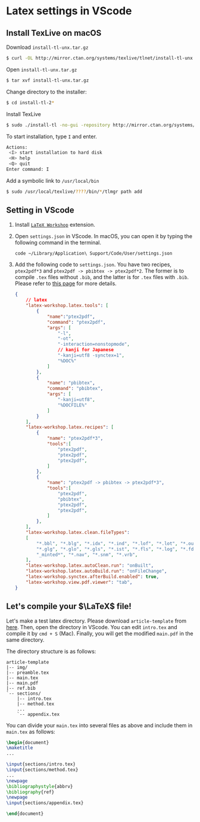 # Latex settings in VScode


## Install TexLive on macOS

Download `install-tl-unx.tar.gz`
```sh
$ curl -OL http://mirror.ctan.org/systems/texlive/tlnet/install-tl-unx.tar.gz
```

Open `install-tl-unx.tar.gz`
```sh
$ tar xvf install-tl-unx.tar.gz
```

Change directory to the installer:
```sh
$ cd install-tl-2*
```

Install TexLive
```sh
$ sudo ./install-tl -no-gui -repository http://mirror.ctan.org/systems/texlive/tlnet/
```

To start installation, type `I` and enter.
```sh
Actions:
 <I> start installation to hard disk
 <H> help
 <Q> quit
Enter command: I
```

Add a symbolic link to `/usr/local/bin`
```sh
$ sudo /usr/local/texlive/????/bin/*/tlmgr path add
```

## Setting in VScode

1. Install [`LaTeX Workshop`](https://marketplace.visualstudio.com/items?itemName=James-Yu.latex-workshop) extension.

2. Open `settings.json` in VScode.
    In macOS, you can open it by typing the following command in the terminal.
    ```bash
    code ~/Library/Application\ Support/Code/User/settings.json
    ```
3. Add the following code to `settings.json`. You have two recipes, `ptex2pdf*3` and `ptex2pdf -> pbibtex -> ptex2pdf*2`. The former is to compile `.tex` files without `.bib`, and the latter is for `.tex` files with `.bib`. Please refer to [this page](https://github.com/James-Yu/LaTeX-Workshop/wiki/Compile#building-the-document) for more details.
    ```json
    {
        // latex
        "latex-workshop.latex.tools": [
            {
                "name":"ptex2pdf",
                "command": "ptex2pdf",
                "args": [
                    "-l",
                    "-ot",
                    "-interaction=nonstopmode",
                    // kanji for Japanese
                    "-kanji=utf8 -synctex=1",
                    "%DOC%"
                ]
            },
            {
                "name": "pbibtex",
                "command": "pbibtex",
                "args": [
                    "-kanji=utf8",
                    "%DOCFILE%"
                ]
            }
        ],
        "latex-workshop.latex.recipes": [
            {
                "name": "ptex2pdf*3",
                "tools":[
                    "ptex2pdf",
                    "ptex2pdf",
                    "ptex2pdf",
                ]
            },
            {
                "name": "ptex2pdf -> pbibtex -> ptex2pdf*3",
                "tools":[
                    "ptex2pdf",
                    "pbibtex",
                    "ptex2pdf",
                    "ptex2pdf",
                ]
            },
        ],
        "latex-workshop.latex.clean.fileTypes":
        [
            "*.bbl", "*.blg", "*.idx", "*.ind", "*.lof", "*.lot", "*.out", "*.toc", "*.acn", "*.acr", "*.alg",
            "*.glg", "*.glo", "*.gls", "*.ist", "*.fls", "*.log", "*.fdb_latexmk", "*.synctex.gz",
            "_minted*", "*.nav", "*.snm", "*.vrb",
        ],
        "latex-workshop.latex.autoClean.run": "onBuilt",
        "latex-workshop.latex.autoBuild.run": "onFileChange",
        "latex-workshop.synctex.afterBuild.enabled": true,
        "latex-workshop.view.pdf.viewer": "tab",
    }
    ```


## Let's compile your $\LaTeX$ file!
Let's make a test latex directory. Please download `article-template` from [here](https://github.com/kkensuke/latex-template). Then, open the directory in VScode. You can edit `intro.tex` and compile it by `cmd + S` (Mac). Finally, you will get the modified `main.pdf` in the same directory.

The directory structure is as follows:
```
article-template
|-- img/
|-- preamble.tex
|-- main.tex
|-- main.pdf
|-- ref.bib
`-- sections/
    |-- intro.tex
    |-- method.tex
    ...
    `-- appendix.tex
```

You can divide your `main.tex` into several files as above and include them in `main.tex` as follows:
```latex
\begin{document}
\maketitle
...

\input{sections/intro.tex}
\input{sections/method.tex}
...
\newpage
\bibliographystyle{abbrv}
\bibliography{ref}
\newpage
\input{sections/appendix.tex}

\end{document}
```